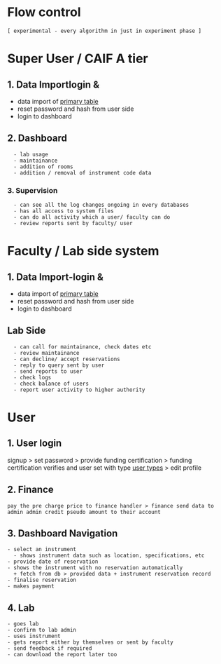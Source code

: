 <!-- the way how different users are supposed to login to site and follow their task  -->

# Flow control

`[ experimental - every algorithm in just in experiment phase ]`

# Super User / CAIF A tier
## 1.  Data Importlogin & <br>
  - data import of [primary table](https://github.com/Subbrat/ldmon/blob/main/docs/table.md#primary_fields)
  - reset password and hash from user side
  - login to dashboard

## 2. Dashboard
```
  - lab usage
  - maintainance
  - addition of rooms
  - addition / removal of instrument code data
  ```

### 3. Supervision
```
  - can see all the log changes ongoing in every databases
  - has all access to system files
  - can do all activity which a user/ faculty can do
  - review reports sent by faculty/ user
```


# Faculty / Lab side system
## 1.  Data Import-login & <br>
  - data import of [primary table](https://github.com/Subbrat/ldmon/blob/main/docs/table.md#primary_fields)
  - reset password and hash from user side
  - login to dashboard

## Lab Side
```
  - can call for maintainance, check dates etc
  - review maintainance
  - can decline/ accept reservations
  - reply to query sent by user
  - send reports to user
  - check logs
  - check balance of users
  - report user activity to higher authority
```

# User

## 1.  User login <br>
signup > set password > provide funding certification > funding certification verifies and user set with type [user types](https://github.com/Subbrat/ldmon/blob/main/docs/3shortnotes.md#user-types) > edit profile

## 2.  Finance <br>
    pay the pre charge price to finance handler > finance send data to admin admin credit pseudo amount to their account

## 3.  Dashboard Navigation
    - select an instrument
      - shows instrument data such as location, specifications, etc
    - provide date of reservation
    - shows the instrument with no reservation automatically
      + fetch from db > provided data + instrument reservation record
    - finalise reservation
    - makes payment

## 4.  Lab
    - goes lab
    - confirm to lab admin
    - uses instrument
    - gets report either by themselves or sent by faculty
    - send feedback if required
    - can download the report later too
